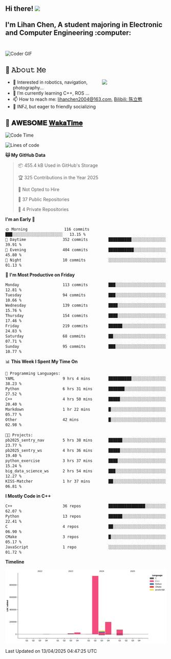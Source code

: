 <h2 align="left">
 <abc>
  <br>Hi there! <img src="https://user-images.githubusercontent.com/42378118/110234147-e3259600-7f4e-11eb-95be-0c4047144dea.gif" width="30"><br>
  <br> I'm Lihan Chen, A student majoring in Electronic and Computer Engineering :computer:<br>
  <br>
 </abc>
</h2>

<img align="center" src="https://media.giphy.com/media/SWoSkN6DxTszqIKEqv/giphy.gif" alt="Coder GIF" width="500">

## :book: 𝙰𝚋𝚘𝚞𝚝 𝙼𝚎

<img align="right" width="40%" src="https://github-readme-stats.vercel.app/api?username=LihanChen2004&show_icons=true&icon_color=CE1D2D&text_color=718096&bg_color=ffffff&hide_title=true" />

- 🌟 Interested in robotics, navigation, photography...
- 🌱 I’m currently learning C++, ROS ... 
- 📫 How to reach me: lihanchen2004@163.com, [Bilibili: 陈立憨](https://space.bilibili.com/170786212)
- 👯 INFJ, but eager to friendly socializing

## 📜 𝐀𝐖𝐄𝐒𝐎𝐌𝐄 [𝐖𝐚𝐤𝐚𝐓𝐢𝐦𝐞](https://github.com/anmol098/waka-readme-stats)

<!--START_SECTION:waka-->
![Code Time](http://img.shields.io/badge/Code%20Time-1%2C046%20hrs%2026%20mins-blue)

![Lines of code](https://img.shields.io/badge/From%20Hello%20World%20I%27ve%20Written-1.3%20million%20lines%20of%20code-blue)

**🐱 My GitHub Data** 

> 📦 455.4 kB Used in GitHub's Storage 
 > 
> 🏆 325 Contributions in the Year 2025
 > 
> 🚫 Not Opted to Hire
 > 
> 📜 37 Public Repositories 
 > 
> 🔑 4 Private Repositories 
 > 
**I'm an Early 🐤** 

```text
🌞 Morning                116 commits         ███░░░░░░░░░░░░░░░░░░░░░░   13.15 % 
🌆 Daytime                352 commits         ██████████░░░░░░░░░░░░░░░   39.91 % 
🌃 Evening                404 commits         ███████████░░░░░░░░░░░░░░   45.80 % 
🌙 Night                  10 commits          ░░░░░░░░░░░░░░░░░░░░░░░░░   01.13 % 
```
📅 **I'm Most Productive on Friday** 

```text
Monday                   113 commits         ███░░░░░░░░░░░░░░░░░░░░░░   12.81 % 
Tuesday                  94 commits          ███░░░░░░░░░░░░░░░░░░░░░░   10.66 % 
Wednesday                139 commits         ████░░░░░░░░░░░░░░░░░░░░░   15.76 % 
Thursday                 154 commits         ████░░░░░░░░░░░░░░░░░░░░░   17.46 % 
Friday                   219 commits         ██████░░░░░░░░░░░░░░░░░░░   24.83 % 
Saturday                 68 commits          ██░░░░░░░░░░░░░░░░░░░░░░░   07.71 % 
Sunday                   95 commits          ███░░░░░░░░░░░░░░░░░░░░░░   10.77 % 
```


📊 **This Week I Spent My Time On** 

```text
💬 Programming Languages: 
YAML                     9 hrs 4 mins        ██████████░░░░░░░░░░░░░░░   38.23 % 
Python                   6 hrs 31 mins       ███████░░░░░░░░░░░░░░░░░░   27.52 % 
C++                      4 hrs 50 mins       █████░░░░░░░░░░░░░░░░░░░░   20.40 % 
Markdown                 1 hr 22 mins        █░░░░░░░░░░░░░░░░░░░░░░░░   05.77 % 
Other                    42 mins             █░░░░░░░░░░░░░░░░░░░░░░░░   02.98 % 

🐱‍💻 Projects: 
pb2025_sentry_nav        5 hrs 38 mins       ██████░░░░░░░░░░░░░░░░░░░   23.77 % 
pb2025_sentry_ws         4 hrs 36 mins       █████░░░░░░░░░░░░░░░░░░░░   19.40 % 
python_exercise          3 hrs 37 mins       ████░░░░░░░░░░░░░░░░░░░░░   15.24 % 
big_data_science_ws      2 hrs 54 mins       ███░░░░░░░░░░░░░░░░░░░░░░   12.27 % 
KISS-Matcher             1 hr 37 mins        ██░░░░░░░░░░░░░░░░░░░░░░░   06.81 % 
```

**I Mostly Code in C++** 

```text
C++                      36 repos            ████████████████░░░░░░░░░   62.07 % 
Python                   13 repos            ██████░░░░░░░░░░░░░░░░░░░   22.41 % 
C                        4 repos             ██░░░░░░░░░░░░░░░░░░░░░░░   06.90 % 
CMake                    3 repos             █░░░░░░░░░░░░░░░░░░░░░░░░   05.17 % 
JavaScript               1 repo              ░░░░░░░░░░░░░░░░░░░░░░░░░   01.72 % 
```



**Timeline**

![Lines of Code chart](https://raw.githubusercontent.com/LihanChen2004/LihanChen2004/main/assets/bar_graph.png)


 Last Updated on 13/04/2025 04:47:25 UTC
<!--END_SECTION:waka-->

<!--
**LihanChen2004/LihanChen2004** is a ✨ _special_ ✨ repository because its `README.md` (this file) appears on your GitHub profile.

Here are some ideas to get you started:

- 🔭 I’m currently working on ...
- 🌱 I’m currently learning ...
- 👯 I’m looking to collaborate on ...
- 🤔 I’m looking for help with ...
- 💬 Ask me about ...
- 📫 How to reach me: ...
- 😄 Pronouns: ...
- ⚡ Fun fact: ...
-->
